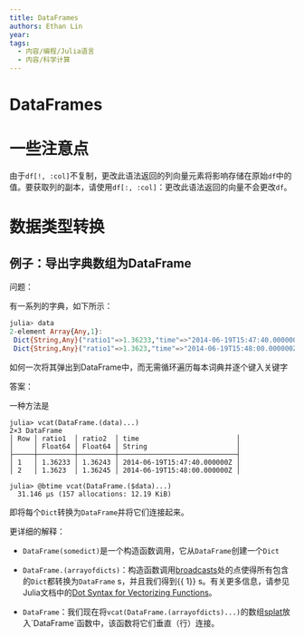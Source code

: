 ```yaml
---
title: DataFrames
authors: Ethan Lin
year:
tags:
  - 内容/编程/Julia语言 
  - 内容/科学计算 
---
```



# DataFrames





# 一些注意点


由于`df[!, :col]`不复制，更改此语法返回的列向量元素将影响存储在原始`df`中的值。要获取列的副本，请使用`df[:, :col]`：更改此语法返回的向量不会更改`df`。


# 数据类型转换


## 例子：导出字典数组为DataFrame

问题：

有一系列的字典，如下所示：

```julia
julia> data  
2-element Array{Any,1}:  
 Dict{String,Any}("ratio1"=>1.36233,"time"=>"2014-06-19T15:47:40.000000Z","ratio2"=>1.36243)
 Dict{String,Any}("ratio1"=>1.3623,"time"=>"2014-06-19T15:48:00.000000Z","ratio2"=>1.36245)
```

如何一次将其弹出到DataFrame中，而无需循环遍历每本词典并逐个键入关键字

答案：

一种方法是

```
julia> vcat(DataFrame.(data)...)
2×3 DataFrame
│ Row │ ratio1  │ ratio2  │ time                        │
│     │ Float64 │ Float64 │ String                      │
├─────┼─────────┼─────────┼─────────────────────────────┤
│ 1   │ 1.36233 │ 1.36243 │ 2014-06-19T15:47:40.000000Z │
│ 2   │ 1.3623  │ 1.36245 │ 2014-06-19T15:48:00.000000Z │

julia> @btime vcat(DataFrame.($data)...)
  31.146 μs (157 allocations: 12.19 KiB)
```

即将每个`Dict`转换为`DataFrame`并将它们连接起来。

更详细的解释：

-   `DataFrame(somedict)`是一个构造函数调用，它从`DataFrame`创建一个`Dict`
-   `DataFrame.(arrayofdicts)`：构造函数调用[broadcasts](https://docs.julialang.org/en/v1/manual/arrays/#Broadcasting-1)处的点使得所有包含的`Dict`都转换为`DataFrame` s，并且我们得到{{ 1}} s。有关更多信息，请参见Julia文档中的[Dot Syntax for Vectorizing Functions](https://docs.julialang.org/en/v1/manual/functions/#man-vectorized-1)。
    
-   `DataFrame`：我们现在将`vcat(DataFrame.(arrayofdicts)...)`的数组[splat](https://docs.julialang.org/en/v1/base/base/#...)放入`DataFrame`函数中，该函数将它们垂直（行）连接。
    




